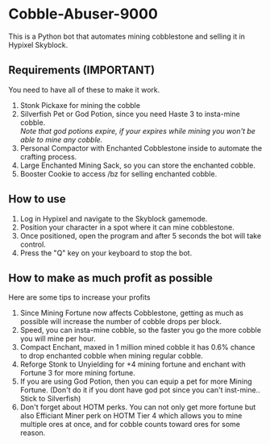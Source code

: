 # Cobble-Abuser-9000

This is a Python bot that automates mining cobblestone and selling it in Hypixel Skyblock.


## Requirements (IMPORTANT)
You need to have all of these to make it work.
<ol>
<li>Stonk Pickaxe for mining the cobble</li>
<li>Silverfish Pet or God Potion, since you need Haste 3 to insta-mine cobble.</li>
<i>Note that god potions expire, if your expires while mining you won't be able to mine any cobble.</i>
<li>Personal Compactor with Enchanted Cobblestone inside to automate the crafting process.</li>
<li>Large Enchanted Mining Sack, so you can store the enchanted cobble.</li>
<li>Booster Cookie to access /bz for selling enchanted cobble.</li>
</ol>


## How to use
<ol>
<li>Log in Hypixel and navigate to the Skyblock gamemode.</li>
<li>Position your character in a spot where it can mine cobblestone.</li>
<li>Once positioned, open the program and after 5 seconds the bot will take control.</li>
<li>Press the "Q" key on your keyboard to stop the bot.</li>
</ol>


## How to make as much profit as possible
Here are some tips to increase your profits
<ol>
<li>Since Mining Fortune now affects Cobblestone, getting as much as possible will increase the number of cobble drops per block.</li>
<li>Speed, you can insta-mine cobble, so the faster you go the more cobble you will mine per hour.</li>
<li>Compact Enchant, maxed in 1 million mined cobble it has 0.6% chance to drop enchanted cobble when mining regular cobble.</li>
<li>Reforge Stonk to Unyielding for +4 mining fortune and enchant with Fortune 3 for more mining fortune.</li>
<li>If you are using God Potion, then you can equip a pet for more Mining Fortune. (Don't do it if you dont have god pot since you can't inst-mine.. Stick to Silverfish)</li>
<li>Don't forget about HOTM perks. You can not only get more fortune but also Efficiant Miner perk on HOTM Tier 4 which allows you to mine multiple ores at once, and for cobble counts toward ores for some reason.</li>
</ol>
